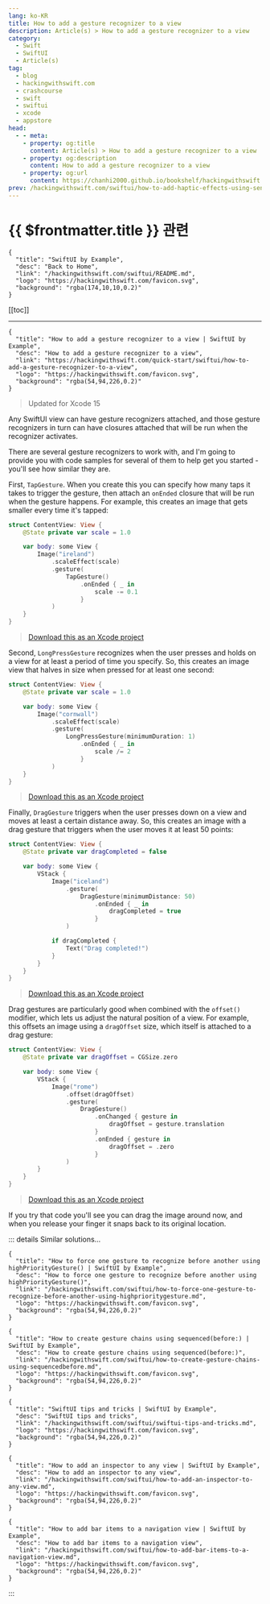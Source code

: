 ```yaml
---
lang: ko-KR
title: How to add a gesture recognizer to a view
description: Article(s) > How to add a gesture recognizer to a view
category:
  - Swift
  - SwiftUI
  - Article(s)
tag: 
  - blog
  - hackingwithswift.com
  - crashcourse
  - swift
  - swiftui
  - xcode
  - appstore
head:
  - - meta:
    - property: og:title
      content: Article(s) > How to add a gesture recognizer to a view
    - property: og:description
      content: How to add a gesture recognizer to a view
    - property: og:url
      content: https://chanhi2000.github.io/bookshelf/hackingwithswift.com/swiftui/how-to-add-a-gesture-recognizer-to-a-view.html
prev: /hackingwithswift.com/swiftui/how-to-add-haptic-effects-using-sensory-feedback.md
---
```


# {{ $frontmatter.title }} 관련

```component VPCard
{
  "title": "SwiftUI by Example",
  "desc": "Back to Home",
  "link": "/hackingwithswift.com/swiftui/README.md",
  "logo": "https://hackingwithswift.com/favicon.svg",
  "background": "rgba(174,10,10,0.2)"
}
```

[[toc]]

---

```component VPCard
{
  "title": "How to add a gesture recognizer to a view | SwiftUI by Example",
  "desc": "How to add a gesture recognizer to a view",
  "link": "https://hackingwithswift.com/quick-start/swiftui/how-to-add-a-gesture-recognizer-to-a-view",
  "logo": "https://hackingwithswift.com/favicon.svg",
  "background": "rgba(54,94,226,0.2)"
}
```

> Updated for Xcode 15

Any SwiftUI view can have gesture recognizers attached, and those gesture recognizers in turn can have closures attached that will be run when the recognizer activates.

There are several gesture recognizers to work with, and I'm going to provide you with code samples for several of them to help get you started - you'll see how similar they are.

First, `TapGesture`. When you create this you can specify how many taps it takes to trigger the gesture, then attach an `onEnded` closure that will be run when the gesture happens. For example, this creates an image that gets smaller every time it's tapped:

```swift
struct ContentView: View {
    @State private var scale = 1.0

    var body: some View {
        Image("ireland")
            .scaleEffect(scale)   
            .gesture(
                TapGesture()
                    .onEnded { _ in
                        scale -= 0.1
                    }
            )
    }
}
```

> [<FontIcon icon="fas fa-file-zipper"/>Download this as an Xcode project](https://hackingwithswift.com/files/projects/swiftui/how-to-add-a-gesture-recognizer-to-a-view-1.zip)

<VidStack src="https://hackingwithswift.com/img/books/quick-start/swiftui/how-to-add-a-gesture-recognizer-to-a-view-1~dark.mp4 "/>

Second, `LongPressGesture` recognizes when the user presses and holds on a view for at least a period of time you specify. So, this creates an image view that halves in size when pressed for at least one second:

```swift
struct ContentView: View {
    @State private var scale = 1.0

    var body: some View {
        Image("cornwall")
            .scaleEffect(scale)
            .gesture(
                LongPressGesture(minimumDuration: 1)
                    .onEnded { _ in
                        scale /= 2
                    }
            )
    }
}
```

> [<FontIcon icon="fas fa-file-zipper"/>Download this as an Xcode project](https://hackingwithswift.com/files/projects/swiftui/how-to-add-a-gesture-recognizer-to-a-view-2.zip)

<VidStack src="https://hackingwithswift.com/img/books/quick-start/swiftui/how-to-add-a-gesture-recognizer-to-a-view-2~dark.mp4" />

Finally, `DragGesture` triggers when the user presses down on a view and moves at least a certain distance away. So, this creates an image with a drag gesture that triggers when the user moves it at least 50 points:

```swift
struct ContentView: View {
    @State private var dragCompleted = false

    var body: some View {
        VStack {
            Image("iceland")
                .gesture(
                    DragGesture(minimumDistance: 50)
                        .onEnded { _ in
                            dragCompleted = true
                        }
                )

            if dragCompleted {
                Text("Drag completed!")
            }
        }
    }
}
```

> [<FontIcon icon="fas fa-file-zipper"/>Download this as an Xcode project](https://hackingwithswift.com/files/projects/swiftui/how-to-add-a-gesture-recognizer-to-a-view-3.zip)

<VidStack src="https://hackingwithswift.com/img/books/quick-start/swiftui/how-to-add-a-gesture-recognizer-to-a-view-3~dark.mp4" />

Drag gestures are particularly good when combined with the `offset()` modifier, which lets us adjust the natural position of a view. For example, this offsets an image using a `dragOffset` size, which itself is attached to a drag gesture:

```swift
struct ContentView: View {
    @State private var dragOffset = CGSize.zero

    var body: some View {
        VStack {
            Image("rome")
                .offset(dragOffset)
                .gesture(
                    DragGesture()
                        .onChanged { gesture in
                            dragOffset = gesture.translation
                        }
                        .onEnded { gesture in
                            dragOffset = .zero
                        }
                )
        }
    }
}
```

> [<FontIcon icon="fas fa-file-zipper"/>Download this as an Xcode project](https://hackingwithswift.com/files/projects/swiftui/how-to-add-a-gesture-recognizer-to-a-view-4.zip)

<VidStack src="https://hackingwithswift.com/img/books/quick-start/swiftui/how-to-add-a-gesture-recognizer-to-a-view-4~dark.mp4" />

If you try that code you'll see you can drag the image around now, and when you release your finger it snaps back to its original location.

::: details Similar solutions…

```component VPCard
{
  "title": "How to force one gesture to recognize before another using highPriorityGesture() | SwiftUI by Example",
  "desc": "How to force one gesture to recognize before another using highPriorityGesture()",
  "link": "/hackingwithswift.com/swiftui/how-to-force-one-gesture-to-recognize-before-another-using-highprioritygesture.md",
  "logo": "https://hackingwithswift.com/favicon.svg",
  "background": "rgba(54,94,226,0.2)"
}
```

```component VPCard
{
  "title": "How to create gesture chains using sequenced(before:) | SwiftUI by Example",
  "desc": "How to create gesture chains using sequenced(before:)",
  "link": "/hackingwithswift.com/swiftui/how-to-create-gesture-chains-using-sequencedbefore.md",
  "logo": "https://hackingwithswift.com/favicon.svg",
  "background": "rgba(54,94,226,0.2)"
}
```

```component VPCard
{
  "title": "SwiftUI tips and tricks | SwiftUI by Example",
  "desc": "SwiftUI tips and tricks",
  "link": "/hackingwithswift.com/swiftui/swiftui-tips-and-tricks.md",
  "logo": "https://hackingwithswift.com/favicon.svg",
  "background": "rgba(54,94,226,0.2)"
}
```

```component VPCard
{
  "title": "How to add an inspector to any view | SwiftUI by Example",
  "desc": "How to add an inspector to any view",
  "link": "/hackingwithswift.com/swiftui/how-to-add-an-inspector-to-any-view.md",
  "logo": "https://hackingwithswift.com/favicon.svg",
  "background": "rgba(54,94,226,0.2)"
}
```

```component VPCard
{
  "title": "How to add bar items to a navigation view | SwiftUI by Example",
  "desc": "How to add bar items to a navigation view",
  "link": "/hackingwithswift.com/swiftui/how-to-add-bar-items-to-a-navigation-view.md",
  "logo": "https://hackingwithswift.com/favicon.svg",
  "background": "rgba(54,94,226,0.2)"
}
```

:::

